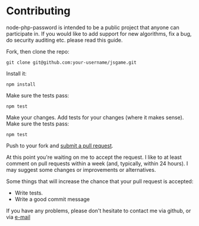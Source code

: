 # Contributing

node-php-password is intended to be a public project that anyone can participate in. If you would like to add support for new algorithms, fix a bug, do security auditing etc. please read this guide.

Fork, then clone the repo:

    git clone git@github.com:your-username/jsgame.git
    
Install it:

    npm install

Make sure the tests pass:

    npm test

Make your changes. Add tests for your changes (where it makes sense). Make sure the tests pass:

    npm test

Push to your fork and [submit a pull request][pr].

[pr]: https://github.com/alrek-consulting/jsgame/compare/

At this point you're waiting on me to accept the request. I like to at least comment on pull requests
within a week (and, typically, within 24 hours). I may suggest
some changes or improvements or alternatives.

Some things that will increase the chance that your pull request is accepted:

* Write tests.
* Write a good commit message

If you have any problems, please don't hesitate to contact me via github, or via [e-mail](mailto:thomas@alrek.no)
